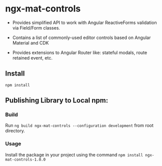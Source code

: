 # ngx-mat-controls

* Provides simplified API to work with Angular ReactiveForms validation via Field/Form classes.

* Contains a list of commonly-used editor controls based on Angular Material and CDK
* Provides extensions to Angular Router like: stateful modals, route retained event, etc.

## Install

`npm install`

## Publishing Library to Local npm:

### Build

Run `ng build ngx-mat-controls --configuration development` from root directory.

### Usage

Install the package in your project using the command `npm install ngx-mat-controls-1.0.0`
